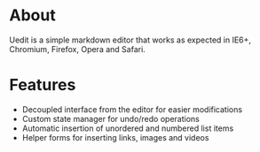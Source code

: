 # About

Uedit is a simple markdown editor that works as expected in IE6+, Chromium, Firefox, Opera and Safari.

# Features

  * Decoupled interface from the editor for easier modifications
  * Custom state manager for undo/redo operations
  * Automatic insertion of unordered and numbered list items
  * Helper forms for inserting links, images and videos
